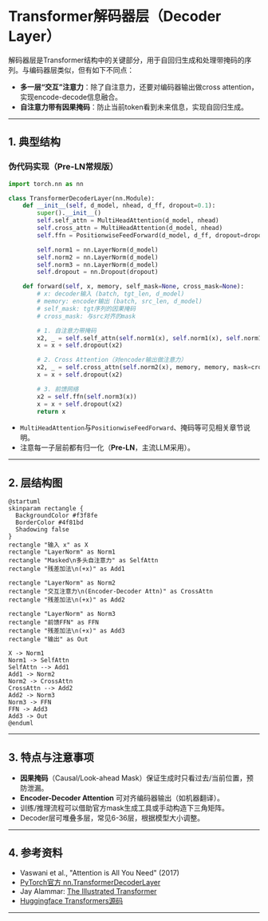 # Transformer解码器层（Decoder Layer）

解码器层是Transformer结构中的关键部分，用于自回归生成和处理带掩码的序列。与编码器层类似，但有如下不同点：  
- **多一层“交互”注意力**：除了自注意力，还要对编码器输出做cross attention，实现encode-decode信息融合。
- **自注意力带有因果掩码**：防止当前token看到未来信息，实现自回归生成。

---

## 1. 典型结构

### 伪代码实现（Pre-LN常规版）

```python
import torch.nn as nn

class TransformerDecoderLayer(nn.Module):
    def __init__(self, d_model, nhead, d_ff, dropout=0.1):
        super().__init__()
        self.self_attn = MultiHeadAttention(d_model, nhead)
        self.cross_attn = MultiHeadAttention(d_model, nhead)
        self.ffn = PositionwiseFeedForward(d_model, d_ff, dropout=dropout)

        self.norm1 = nn.LayerNorm(d_model)
        self.norm2 = nn.LayerNorm(d_model)
        self.norm3 = nn.LayerNorm(d_model)
        self.dropout = nn.Dropout(dropout)

    def forward(self, x, memory, self_mask=None, cross_mask=None):
        # x: decoder输入 (batch, tgt_len, d_model)
        # memory: encoder输出 (batch, src_len, d_model)
        # self_mask: tgt序列的因果掩码
        # cross_mask: 与src对齐的mask

        # 1. 自注意力带掩码
        x2, _ = self.self_attn(self.norm1(x), self.norm1(x), self.norm1(x), mask=self_mask)
        x = x + self.dropout(x2)

        # 2. Cross Attention（对encoder输出做注意力）
        x2, _ = self.cross_attn(self.norm2(x), memory, memory, mask=cross_mask)
        x = x + self.dropout(x2)

        # 3. 前馈网络
        x2 = self.ffn(self.norm3(x))
        x = x + self.dropout(x2)
        return x
```

- `MultiHeadAttention`与`PositionwiseFeedForward`、掩码等可见相关章节说明。
- 注意每一子层前都有归一化（**Pre-LN**，主流LLM采用）。

---

## 2. 层结构图

```plantuml
@startuml
skinparam rectangle {
  BackgroundColor #f3f8fe
  BorderColor #4f81bd
  Shadowing false
}
rectangle "输入 x" as X
rectangle "LayerNorm" as Norm1
rectangle "Masked\n多头自注意力" as SelfAttn
rectangle "残差加法\n(+x)" as Add1

rectangle "LayerNorm" as Norm2
rectangle "交互注意力\n(Encoder-Decoder Attn)" as CrossAttn
rectangle "残差加法\n(+x)" as Add2

rectangle "LayerNorm" as Norm3
rectangle "前馈FFN" as FFN
rectangle "残差加法\n(+x)" as Add3
rectangle "输出" as Out

X -> Norm1
Norm1 -> SelfAttn
SelfAttn --> Add1
Add1 -> Norm2
Norm2 -> CrossAttn
CrossAttn --> Add2
Add2 -> Norm3
Norm3 -> FFN
FFN -> Add3
Add3 -> Out
@enduml
```

---

## 3. 特点与注意事项

- **因果掩码**（Causal/Look-ahead Mask）保证生成时只看过去/当前位置，预防泄漏。
- **Encoder-Decoder Attention** 可对齐编码器输出（如机器翻译）。
- 训练/推理流程可以借助官方mask生成工具或手动构造下三角矩阵。
- Decoder层可堆叠多层，常见6-36层，根据模型大小调整。

---

## 4. 参考资料

- Vaswani et al., "Attention is All You Need" (2017)
- [PyTorch官方 nn.TransformerDecoderLayer](https://pytorch.org/docs/stable/generated/torch.nn.TransformerDecoderLayer.html)
- Jay Alammar: [The Illustrated Transformer](http://jalammar.github.io/illustrated-transformer/)
- [Huggingface Transformers源码](https://github.com/huggingface/transformers)

---
